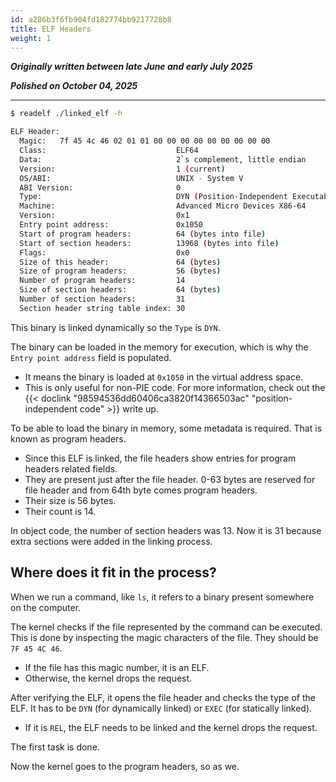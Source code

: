 ```yaml
---
id: a286b3f6fb904fd182774bb9217728b8
title: ELF Headers
weight: 1
---
```


***Originally written between late June and early July 2025***

***Polished on October 04, 2025***

---

```bash
$ readelf ./linked_elf -h

ELF Header:
  Magic:   7f 45 4c 46 02 01 01 00 00 00 00 00 00 00 00 00 
  Class:                             ELF64
  Data:                              2`s complement, little endian
  Version:                           1 (current)
  OS/ABI:                            UNIX - System V
  ABI Version:                       0
  Type:                              DYN (Position-Independent Executable file)
  Machine:                           Advanced Micro Devices X86-64
  Version:                           0x1
  Entry point address:               0x1050
  Start of program headers:          64 (bytes into file)
  Start of section headers:          13968 (bytes into file)
  Flags:                             0x0
  Size of this header:               64 (bytes)
  Size of program headers:           56 (bytes)
  Number of program headers:         14
  Size of section headers:           64 (bytes)
  Number of section headers:         31
  Section header string table index: 30
```

This binary is linked dynamically so the `Type` is `DYN`.

The binary can be loaded in the memory for execution, which is why the `Entry point address` field is populated.
  - It means the binary is loaded at `0x1050` in the virtual address space.
  - This is only useful for non-PIE code. For more information, check out the {{< doclink "98594536dd60406ca3820f14366503ac" "position-independent code" >}} write up.

To be able to load the binary in memory, some metadata is required. That is known as program headers.
  - Since this ELF is linked, the file headers show entries for program headers related fields.
  - They are present just after the file header. 0-63 bytes are reserved for file header and from 64th byte comes program headers.
  - Their size is 56 bytes.
  - Their count is 14.

In object code, the number of section headers was 13. Now it is 31 because extra sections were added in the linking process.

## Where does it fit in the process?

When we run a command, like `ls`, it refers to a binary present somewhere on the computer.

The kernel checks if the file represented by the command can be executed. This is done by inspecting the magic characters of the file. They should be `7F 45 4C 46`.
  - If the file has this magic number, it is an ELF.
  - Otherwise, the kernel drops the request.

After verifying the ELF, it opens the file header and checks the type of the ELF. It has to be `DYN` (for dynamically linked) or `EXEC` (for statically linked).
  - If it is `REL`, the ELF needs to be linked and the kernel drops the request.

The first task is done.

Now the kernel goes to the program headers, so as we.